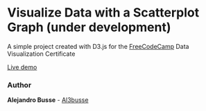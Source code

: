 # Visualize Data with a Scatterplot Graph (under development)

A simple project created with D3.js for the [FreeCodeCamp](https://www.freecodecamp.org/) Data Visualization Certificate

[Live demo](https://al3busse.github.io/d3js-Scatterplot-Graph/)

### Author

**Alejandro Busse** - [Al3busse](https://github.com/Al3busse)
